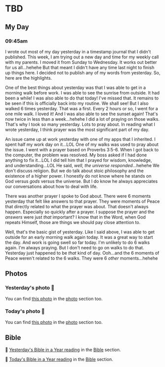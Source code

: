 # TBD

## My Day

### 09:45am

I wrote out most of my day yesterday in a timestamp journal that I didn't published. This week, I am trying out a new day and time for my weekly call with my parents. I moved it from Sunday to Wednesday. It works out better for us all...hehehe But that meant I didn't have any time last night to finish up things here. I decided not to publish any of my words from yesterday. So, here are the highlights.

One of the best things about yesterday was that I was able to get in a morning walk before work. I was able to see the sunrise from outside. It had been a while! I was also able to do that today! I've missed that. It remains to be seen if this is officially back into my routine. We shall see! But I also walked 6 times yesterday. That was a first. Every 2 hours or so, I went for a one mile walk. I loved it! And I was also able to see the sunset again! That's now twice in less than a week...hehehe I did a lot of praying on those walks. That's why I took so many yesterday. Lots to pray about. In reading what I wrote yesterday, I think prayer was the most significant part of my day.

An issue came up at work yesterday with one of my apps that I inherited. I spent half my work day on it...LOL One of my walks was used to pray about the issue. I went with a prayer based on Proverbs 3:5-6. When I got back to the computer, the problem was resolved. My boss asked if I had done anything to fix it...LOL I did tell him that I prayed for wisdom, knowledge, and understanding...LOL He said, *well, the universe responded*...hehehe We don't discuss religion. But we do talk about stoic philosophy and the existence of a higher power. I honestly do not know where he stands on God versus *gods* versus the universe. But I do know he always appreciates our conversations about how to deal with life.

There was another prayer I spoke to God about. There were 6 moments yesterday that felt like answers to that prayer. They were moments of Peace that directly related to what the prayer was about. That doesn't always happen. Especially so quickly after a prayer. I suppose the prayer and the *answers* were just *that* important? I know that in the Word, when God repeats Himself, those are things we should pay close attention to.

Well, that's the basic gist of yesterday. Like I said above, I was able to get outside for an early morning walk again today. It was a great way to start the day. And work is going swell so far today. I'm unlikely to do 6 walks again. I'm always praying. But I don't need to go on walks to do that. Yesterday just happened to be *that* kind of day. Ooh...and the 6 moments of Peace weren't related to the 6 walks. They were 6 *other* moments...hehehe



## Photos

### Yesterday's photo 📸

<!--@include: @/photos/photo-a-day/2025/04/08.md{3,}-->

You can find [this photo](/photos/photo-a-day/2025/04/08) in the [photo](/photos/) section too.

### Today's photo 📸

<!--@include: @/photos/photo-a-day/2025/04/08.md{3,}-->

You can find [this photo](/photos/photo-a-day/2025/04/08) in the [photo](/photos/) section too.

## Bible

📖 [Yesterday's Bible in a Year reading](/bible/plans/bible-in-a-year/04/08) in the [Bible](/bible/) section.

📖 [Today's Bible in a Year reading](/bible/plans/bible-in-a-year/04/08) in the [Bible](/bible/) section.